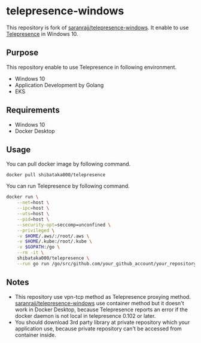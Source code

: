 # telepresence-windows

This repository is fork of [saranrajj/telepresence-windows](https://github.com/saranrajj/telepresence-windows). It enable to use [Telepresence](https://github.com/telepresenceio/telepresence) in Windows 10.

## Purpose
This repository enable to use Telepresence in following environment.

- Windows 10
- Application Development by Golang
- EKS

## Requirements
- Windows 10
- Docker Desktop

## Usage
You can pull docker image by following command.

```
docker pull shibataka000/telepresence
```

You can run Telepresence by following command.

```bash
docker run \
    --net=host \
    --ipc=host \
    --uts=host \
    --pid=host \
    --security-opt=seccomp=unconfined \
    --privileged \
    -v $HOME/.aws/:/root/.aws \
    -v $HOME/.kube:/root/.kube \
    -v $GOPATH:/go \
    --rm -it \
    shibataka000/telepresence \
    --run go run /go/src/github.com/your_github_account/your_repository/path_to_your_code.go
```

## Notes
- This repository use vpn-tcp method as Telepresence proxying method. [saranrajj/telepresence-windows](https://github.com/saranrajj/telepresence-windows) use container method but it doesn't work in Docker Desktop, because Telepresence reports an error if the docker daemon is not local in telepresence 0.102 or later.
- You should download 3rd party library at private repository which your application use, because private repository can't be accessed from container inside.
